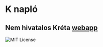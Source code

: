 # K napló
## Nem hivatalos Kréta [webapp](https://naplo.gbr22.me)
![MIT License](https://img.shields.io/badge/license-MIT-blue.svg)